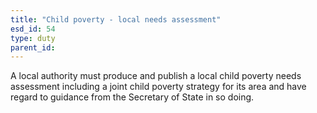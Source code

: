 ```yaml
---
title: "Child poverty - local needs assessment"
esd_id: 54
type: duty
parent_id:  
---
```


A local authority must produce and publish a local child poverty needs assessment including a joint child poverty strategy for its area and have regard to guidance from the Secretary of State in so doing. 

